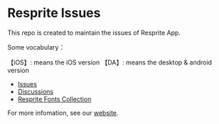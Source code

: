 # Resprite Issues

This repo is created to maintain the issues of Resprite App.

Some vocabulary：

【iOS】: means the iOS version
【DA】: means the desktop & android version

 - [Issues](https://github.com/fengeon/Resprite-doc/issues) 
 - [Discussions](https://github.com/fengeon/Resprite-doc/discussions)
 - [Resprite Fonts Collection](https://github.com/fengeon/Resprite-doc/blob/main/resprite-fonts-collection.md)

For more infomation, see our [website](https://resprite.fengeon.com).
